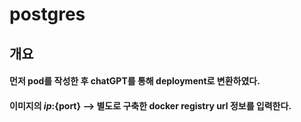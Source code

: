 postgres
============

## 개요
#### 먼저 pod를 작성한 후 chatGPT를 통해 deployment로 변환하였다.
#### 이미지의 ${ip}:${port} --> 별도로 구축한 docker registry url 정보를 입력한다.
